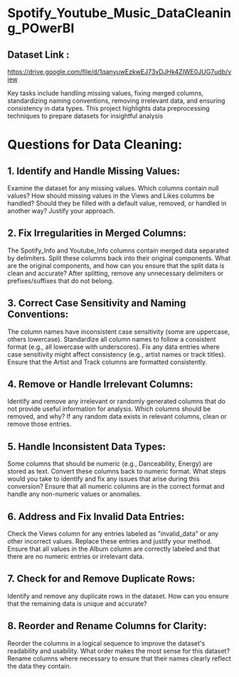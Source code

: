# Spotify_Youtube_Music_DataCleaning_POwerBI


## Dataset Link : 
https://drive.google.com/file/d/1qanyuwEzkwEJ73vDJHk4ZlWE0JUG7udb/view

Key tasks include handling missing values, fixing merged columns, standardizing naming conventions, removing irrelevant data, and ensuring consistency in data types. This project highlights data preprocessing techniques to prepare datasets for insightful analysis

# Questions for Data Cleaning:

## 1. Identify and Handle Missing Values:

Examine the dataset for any missing values. Which columns contain null values?
How should missing values in the Views and Likes columns be handled? Should they be filled with a default value, removed, or handled in another way? Justify your approach.

## 2. Fix Irregularities in Merged Columns:

The Spotify_Info and Youtube_Info columns contain merged data separated by delimiters. Split these columns back into their original components. What are the original components, and how can you ensure that the split data is clean and accurate?
After splitting, remove any unnecessary delimiters or prefixes/suffixes that do not belong.

## 3. Correct Case Sensitivity and Naming Conventions:

The column names have inconsistent case sensitivity (some are uppercase, others lowercase). Standardize all column names to follow a consistent format (e.g., all lowercase with underscores).
Fix any data entries where case sensitivity might affect consistency (e.g., artist names or track titles). Ensure that the Artist and Track columns are formatted consistently.

## 4. Remove or Handle Irrelevant Columns:

Identify and remove any irrelevant or randomly generated columns that do not provide useful information for analysis. Which columns should be removed, and why?
If any random data exists in relevant columns, clean or remove those entries.

## 5. Handle Inconsistent Data Types:

Some columns that should be numeric (e.g., Danceability, Energy) are stored as text. Convert these columns back to numeric format. What steps would you take to identify and fix any issues that arise during this conversion?
Ensure that all numeric columns are in the correct format and handle any non-numeric values or anomalies.

## 6. Address and Fix Invalid Data Entries:

Check the Views column for any entries labeled as "invalid_data" or any other incorrect values. Replace these entries and justify your method.
Ensure that all values in the Album column are correctly labeled and that there are no numeric entries or irrelevant data.

## 7. Check for and Remove Duplicate Rows:

Identify and remove any duplicate rows in the dataset. How can you ensure that the remaining data is unique and accurate?

## 8. Reorder and Rename Columns for Clarity:

Reorder the columns in a logical sequence to improve the dataset's readability and usability. What order makes the most sense for this dataset?
Rename columns where necessary to ensure that their names clearly reflect the data they contain.
